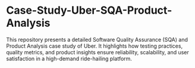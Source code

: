 # Case-Study-Uber-SQA-Product-Analysis
This repository presents a detailed Software Quality Assurance (SQA) and Product Analysis case study of Uber. It highlights how testing practices, quality metrics, and product insights ensure reliability, scalability, and user satisfaction in a high-demand ride-hailing platform.

